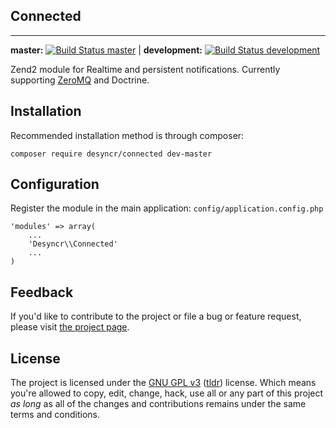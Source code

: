 ## Connected
---
**master:** [![Build Status master](https://api.travis-ci.org/desyncr/connected.png?branch=master)](http://travis-ci.org/desyncr/connected) |
**development:** [![Build Status development](https://api.travis-ci.org/desyncr/connected.png?branch=development)](http://travis-ci.org/desyncr/connected)

Zend2 module for Realtime and persistent notifications. Currently supporting [ZeroMQ][4] and Doctrine.

## Installation

Recommended installation method is through composer:

    composer require desyncr/connected dev-master

## Configuration

Register the module in the main application: `config/application.config.php`

    'modules' => array(
        ...
        'Desyncr\\Connected'
        ...
    )

## Feedback

If you'd like to contribute to the project or file a bug or feature request, please visit [the project page][1].

## License

The project is licensed under the [GNU GPL v3][2] ([tldr][3]) license. Which means you're allowed to copy, edit, change, hack, use all or any part of this project *as long* as all of the changes and contributions remains under the same terms and conditions.

  [1]: https://github.com/desyncr/wtngrm/
  [2]: http://www.gnu.org/licenses/gpl.html
  [3]: http://www.tldrlegal.com/license/gnu-general-public-lic
  [4]: http://zeromq.org/
